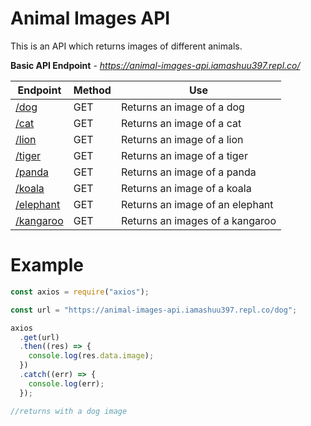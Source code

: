 # Animal Images API

This is an API which returns images of different animals.

**Basic API Endpoint** - *https://animal-images-api.iamashuu397.repl.co/*

| Endpoint                                                           | Method | Use                             |
| ------------------------------------------------------------------ | ------ | ------------------------------- |
| [/dog](https://animal-images-api.iamashuu397.repl.co/dog)          | GET    | Returns an image of a dog       |
| [/cat](https://animal-images-api.iamashuu397.repl.co/cat)          | GET    | Returns an image of a cat       |
| [/lion](https://animal-images-api.iamashuu397.repl.co/lion)        | GET    | Returns an image of a lion      |
| [/tiger](https://animal-images-api.iamashuu397.repl.co/tiger)      | GET    | Returns an image of a tiger     |
| [/panda](https:/animal-images-api.iamashuu397.repl.co/panda)       | GET    | Returns an image of a panda     |
| [/koala](https:/animal-images-api.iamashuu397.repl.co/koala)       | GET    | Returns an image of a koala     |
| [/elephant](https:/animal-images-api.iamashuu397.repl.co/elephant) | GET    | Returns an image of an elephant |
| [/kangaroo](https:/animal-images-api.iamashuu397.repl.co/kangaroo) | GET    | Returns an images of a kangaroo |

# Example

```js
const axios = require("axios");

const url = "https://animal-images-api.iamashuu397.repl.co/dog";

axios
  .get(url)
  .then((res) => {
    console.log(res.data.image);
  })
  .catch((err) => {
    console.log(err);
  });

//returns with a dog image
```
